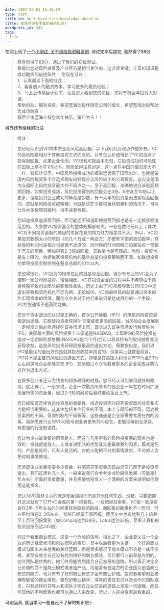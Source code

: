 ```yaml
---
date: 2007-03-01 15:45:19
type: post
title_en: do-i-have-rich-knowledge-about-vc
title: 我竟然也有丰富的融资知识?
wordpress_id: 342
tags:
- life
---
```


在网上玩了[一个小测试, 关于风险投资融资的](http://www.u2ipo.com/test.php?act=test&test_id=1).  测试完毕后提交, 竟然得了88分

> 恭喜您得了88分，通过了我们的初级测试。  
看得出您对风险投资及产业经济是相当关注的，这非常关键，丰富的知识是成功融资的前提条件！
您现在可以：  
1、认真阅读下面的批注；   
2、看看别人的融资故事，学习更多的融资经验；  
3、马上上传项目计划书，让投资人看到您的项目，您将有机会与投资人对话。  
帮助创业，服务投资。希望蓝海创投伴随您公司的成长，希望蓝海创投帮助您成功融资！  
最后全体蓝海人祝您新年快乐，猪年大吉！！

另外还有给我的批注

> 批注：  
        
> 您已经认识到VC的本质是高风险高回报，以下我们对此观点作些补充。VC的高风险是相对于其他投资方式而言的。只有企业价值增长了VC的投资才能得到回报，如果企业倒闭，VC很有可能血本无归。它投资成功的可能性在国际上基本在1/5以内。然而值得注意的是，这一点在中国的情况却大不一样，有统计显示，中国风险投资成功的概率远远高于国际水准，也就是说国内风险投资多半会选择拥有较好现金流风险较小的公司投资。这应该是国内与国际上风险投资最大的不同点之一。至于高回报，准确地说应该是高预期回报，如果投资成功，风险投资得到的回报会在3倍、6倍甚至10倍以上更多，但是投资企业成功的毕竟是少数，有一大半的投资是无法实现高回报的。这就是风险投资的精髓，也就是说在少数项目获取暴利的情况下，可以允许大多数项目微利、持平或者亏损。

>您知道投资追求高回报，但可能还不知道即使是高回报也是有一定投资额度范围的。大多数VC投资基金的整体规模都较大，一般在数亿元以上；其次VC对不同投资金额的项目的考察花费的物力财力相差并不大。所以，VC如果投资数额太小的项目（如几十万或一两百万）即使有10倍的高回报率，其获得的利润也是相对也是微不足道的，而同样的时间和精力如果投资一笔数千万元的项目，哪怕只有2-3倍的回报，其数量也是可观的。当然，投资也是有上限的，依据每家投资机构的基金总量和投资策略而不同，如联想投资的单项投资金额控制在基金总额的10%以内。

> 您说得很对，VC投资的根本性目的就是现金回报。很少有专业的VC会为了控制一家公司而投资。恰恰相反，VC在投资企业的过程中并不希望由于自身控股导致创业团队的积极性丢失，历史上由于VC控股导致公司CEO中途退出导致投资危机也不乏先例。无论如何，VC的最终目的就是通过资本的作实现资金的增值，而创业企业对于他们来说只是达成目的的一个手段，VC控股通常不是高明之举。

> 您对于资本退出的认识是正确的，首次公开募股（IPO）的确是风险投资最佳退出途径，它能使投资者获得3-10倍或者更高的回报。当风险企业发展到一定程度之后必然选择在证券市场上市，首次进入证券市场发行股票称为IPO。美国最主要的风险投资上市渠道是NASDAQ。实现IPO的风险投资在度过一定期限的禁售期(NASDAQ是六个月)后可以将其持有的股份抛售变现获得收益，这是风险投资获得回报最高的退出方式。需要指出是，我们说IPO是最佳的退出方式是就其投资收益率而言的，但事实上就数量而言，IPO并不是主要的风险投资退出方式，即便是在美国大约也只有10％至20％左右的风险企业能够实现 IPO，其他超过６０％甚至更多的企业采取并购方式作为退出方式。

> 在很多创业者还认为钱拿的越多越好的时候，您已经认识到够用就好的原则，这太棒了。一般来说，企业一次融资所参考的是企业一年左右时间扩张发展所需的资金量，经过2-3轮的融资后最终推动企业上市。

>  您已经知道选择合适投资商的重要性，挑选投资商时研究投资商的背景和实力是相当重要的，这其中包括关注行业的不同，本土与国际的不同，历史投资案例的不同，管理机制的不同等等，这些通通是企业家需要考虑在内的因素。而熟悉此行业的VC可能与创业者更有共同语言，更能理解创业思路，有更强的行业敏锐性。

>  您认为企业最重要的因素是人，而这与几乎所有的风险投资家的观点也是一致的：投钱就是投人。人或者说团队的优势其实是最重要的因素，模式是死的，产品是死的，只有人是活的。对的人能把不对的事情做对，不对的人会把对的事情做错。

> 您清楚企业发展需要多少资金，并清楚这笔资金应该由您自己而不是投资商提出。我们这里补充一点，一般来说我们会参考企业阶段性发展（可能是1年左右）所需的资金数量，并且需要给投资人一个清晰的方案来说明如何使用这笔资金。

> 您认为VC最终关心的就是现金回报而不是其他任何东西，没错，只要把握好这点就有了打开VC金库的第一把钥匙。一般照经验来看，VC做一笔投资会在2年- 5年左右的时间里获得应有的回报，而回报的数量也不一而同，行业平均值在2-3倍左右，10倍已经属于高回报，而历史中也有达到几十倍甚至上百倍回报案例（如Compaq达到38倍，Lotus达到63倍，苹果计算机的投资回报高达235倍）

> 你过于看重商业模式，这是一个危险的信号。相比之下，企业更关注一个企业的历史经营状况和创业团队的素质，其中以后者更为关键。一个好的商业模式勾画出未来发展的美好蓝图，但是很多情况下商业模式不会是一成不变得，甚至有些企业还没有找到很好的商业模式，但只要行业前景是光明的，创业团队是优秀的，他们终将能找到适合自己发展的道路。所以真正决定企业价值的并不是商业模式或者是产品，而是富有创造力的企业团队创造商业模式的能力，也只有有了好的商业模式才会有商业价值。投资者希望创业者拥有敏锐的商业嗅觉、强烈的敬业精神、深厚的责任意识以及合作的团队观念，只有这样的领导人和团队才能在企业前进的道路上克服一切困难，而任何其他的不利因素也都可以通过人来改变。所以，人是投资家最看重的。 

可别当真, 就当学习一些自己不了解的知识吧:)

